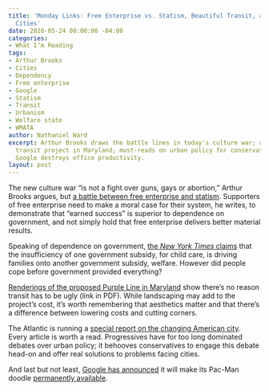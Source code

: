 ```yaml
---
title: 'Monday Links: Free Enterprise vs. Statism, Beautiful Transit, and Changing
  Cities'
date: 2010-05-24 00:00:00 -04:00
categories:
- What I’m Reading
tags:
- Arthur Brooks
- Cities
- Dependency
- Free enterprise
- Google
- Statism
- Transit
- Urbanism
- Welfare state
- WMATA
author: Nathaniel Ward
excerpt: Arthur Brooks draws the battle lines in today's culture war; a good-looking
  transit project in Maryland; must-reads on urban policy for conservatives; and how
  Google destroys office productivity.
layout: post
---
```


The new culture war “is not a fight over guns, gays or abortion,” Arthur Brooks argues, but [a battle between free enterprise and statism][1]. Supporters of free enterprise need to make a moral case for their system, he writes, to demonstrate that “earned success” is superior to dependence on government, and not simply hold that free enterprise delivers better material results.

Speaking of dependence on government, [the *New York Times* claims][2] that the insufficiency of one government subsidy, for child care, is driving families onto another government subsidy, welfare. However did people cope before government provided everything?

[Renderings of the proposed Purple Line in Maryland][3] show there’s no reason transit has to be ugly (link in PDF). While landscaping may add to the project’s cost, it’s worth remembering that aesthetics matter and that there’s a difference between lowering costs and cutting corners.

The Atlantic is running a [special report on the changing American city][4]. Every article is worth a read. Progressives have for too long dominated debates over urban policy; it behooves conservatives to engage this debate head-on and offer real solutions to problems facing cities.

And last but not least, [Google has announced][5] it will make its Pac-Man doodle [permanently available][6].

 [1]: http://www.washingtonpost.com/wp-dyn/content/article/2010/05/21/AR2010052101854.html
 [2]: http://www.nytimes.com/2010/05/24/business/economy/24childcare.html
 [3]: http://www.purplelinemd.com/images/stories/purpleline_documents/publications/PL%20Did%20You%20Know%20Web.pdf
 [4]: http://www.theatlantic.com/special-report/the-future-of-the-city/
 [5]: http://googleblog.blogspot.com/2010/05/pac-man-rules.html
 [6]: http://www.google.com/pacman/